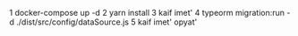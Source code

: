 1 docker-compose up -d 
2 yarn install
3 kaif imet'
4 typeorm migration:run -d ./dist/src/config/dataSource.js
5 kaif imet' opyat'
